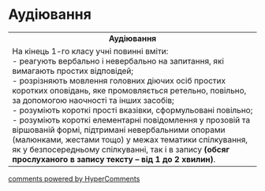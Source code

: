 <div id="hypercomments_widget" class="js-hypercomments-widget invisible"></div>

# Аудіювання

<table>
  <tr>
    <td align="center"><b>Аудіювання</b></td>
  </tr>
<td style="vertical-align:top !important;">
На кінець 1-го класу учні повинні вміти:<br>
- реагують вербально і невербально на запитання, які вимагають простих відповідей;<br>
- розрізняють мовлення головних діючих осіб простих коротких оповідань, яке промовляється ретельно, повільно, за допомогою наочності та інших засобів;<br>
- розуміють  короткі прості вказівки, сформульовані повільно;<br>
- розуміють короткі елементарні повідомлення у прозовій та віршованій формі, підтримані невербальними опорами (малюнками, жестами тощо) у межах тематики спілкування, як у безпосередньому спілкуванні, так і в запису <b>(обсяг прослуханого в запису тексту – від 1 до 2 хвилин)</b>.
</td>
</table>

<div class="js-hypercomments-container">
    <a href="http://hypercomments.com" class="hc-link" title="comments widget">comments powered by HyperComments</a>
</div>